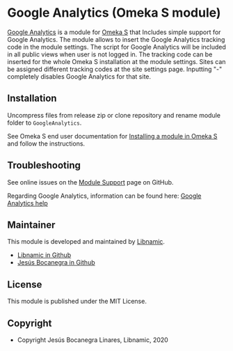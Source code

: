 Google Analytics (Omeka S module)
=================================

[Google Analytics] is a module for [Omeka S] that Includes simple support for Google Analytics.
The module allows to insert the Google Analytics tracking code in the module settings. The script
for Google Analytics will be included in all public views when user is not logged in.
The tracking code can be inserted for the whole Omeka S installation at the module settings. Sites
can be assigned different tracking codes at the site settings page. Inputting "-" completely disables
Google Analytics for that site.

Installation
------------

Uncompress files from release zip or clone repository and rename module folder to `GoogleAnalytics`.

See Omeka S end user documentation for [Installing a module in Omeka S] and follow the instructions.


Troubleshooting
---------------

See online issues on the [Module Support] page on GitHub.

Regarding Google Analytics, information can be found here: [Google Analytics help]


Maintainer
-------

This module is developed and maintained by [Libnamic].
* [Libnamic in Github]
* [Jesús Bocanegra in Github]

License
-------

This module is published under the MIT License.

Copyright
---------

* Copyright Jesús Bocanegra Linares, Libnamic, 2020


[Libnamic]: https://libnamic.com/?ref=GAModuleOmekaS&amp;pos=readme
[Google Analytics]: https://github.com/Libnamic/Omeka-S-GoogleAnalytics
[Module Support]: https://github.com/Libnamic/Omeka-S-GoogleAnalytics/issues
[Omeka S]: https://omeka.org/s
[Installing a module in Omeka S]: http://dev.omeka.org/docs/s/user-manual/modules/#installing-modules
[Google Analytics help]: https://support.google.com/analytics/answer/1008080
[Libnamic in Github]: https://github.com/Libnamic "Libnamic"
[Jesús Bocanegra in Github]: https://github.com/Boca13 "Jesús Bocanegra"
